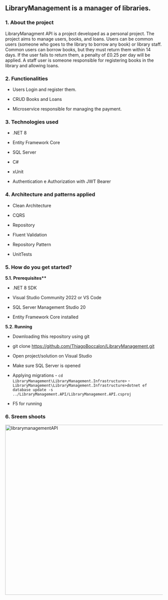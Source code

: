 ## LibraryManagement is a manager of libraries.

### 1. About the project

LibraryManagment API is a project developed as a personal project. The project aims to manage users, books, and loans. Users can be common users (someone who goes to the library to borrow any book) or library staff. Common users can borrow books, but they must return them within 14 days. If the user fails to return them, a penalty of £0.25 per day will be applied. A staff user is someone responsible for registering books in the library and allowing loans.

### 2. Functionalities

- Users Login and register them.

- CRUD Books and Loans

- Microservice responsible for managing the payment.

### 3. Technologies used

- .NET 8

- Entity Framework Core

- SQL Server

- C#

- xUnit

- Authentication e Authorization with JWT Bearer

### 4. Architecture and patterns applied

- Clean Architecture

- CQRS

- Repository

- Fluent Validation

- Repository Pattern

- UnitTests

### 5. How do you get started?

**5.1. Prerequisites\*\***

- .NET 8 SDK

- Visual Studio Community 2022 or VS Code

- SQL Server Management Studio 20

- Entity Framework Core installed

**5.2. Running**

- Downloading this repository using git

- git clone https://github.com/ThiagoBoccalon/LibraryManagement.git

- Open project/solution on Visual Studio

- Make sure SQL Server is opened

- Applying migrations - `cd LibraryManagement\LibraryManagement.Infrastructure>` - `LibraryManagement\LibraryManagement.Infrastructure>dotnet ef database update -s ../LibraryManagement.API/LibraryManagement.API.csproj`

- F5 for running

### 6. Sreem shoots

<img width="542" alt="librarymanagementAPI" src="https://github.com/user-attachments/assets/be617963-489a-4bb8-96d3-48348a28c3cc">
